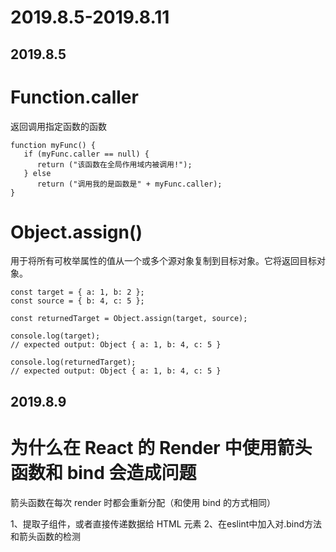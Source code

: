 # 2019.8.5-2019.8.11

## 2019.8.5

# Function.caller

返回调用指定函数的函数
```
function myFunc() {
   if (myFunc.caller == null) {
      return ("该函数在全局作用域内被调用!");
   } else
      return ("调用我的是函数是" + myFunc.caller);
}
```
# Object.assign() 
用于将所有可枚举属性的值从一个或多个源对象复制到目标对象。它将返回目标对象。
```
const target = { a: 1, b: 2 };
const source = { b: 4, c: 5 };

const returnedTarget = Object.assign(target, source);

console.log(target);
// expected output: Object { a: 1, b: 4, c: 5 }

console.log(returnedTarget);
// expected output: Object { a: 1, b: 4, c: 5 }
```

## 2019.8.9
# 为什么在 React 的 Render 中使用箭头函数和 bind 会造成问题

箭头函数在每次 render 时都会重新分配（和使用 bind 的方式相同）

1、提取子组件，或者直接传递数据给 HTML 元素
2、在eslint中加入对.bind方法和箭头函数的检测